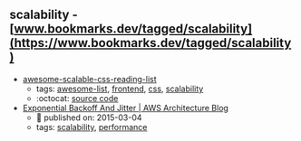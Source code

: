 scalability - [www.bookmarks.dev/tagged/scalability](https://www.bookmarks.dev/tagged/scalability)
---
* [awesome-scalable-css-reading-list](https://github.com/davidtheclark/scalable-css-reading-list#readme)
    * tags: [awesome-list](../tagged/awesome-list.md), [frontend](../tagged/frontend.md), [css](../tagged/css.md), [scalability](../tagged/scalability.md)
    * :octocat: [source code](https://github.com/davidtheclark/scalable-css-reading-list#readme)
* [Exponential Backoff And Jitter | AWS Architecture Blog](https://aws.amazon.com/blogs/architecture/exponential-backoff-and-jitter/)
    * :calendar: published on: 2015-03-04
    * tags: [scalability](../tagged/scalability.md), [performance](../tagged/performance.md)
